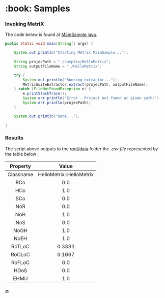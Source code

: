 <h1 name="metrix-samples">:book: Samples</h1>

### Invoking MetriX
The code below is found at [MainSample.java](MainSample.java).  
```java
public static void main(String[] args) {

	System.out.println("Starting Metrix MainSample...");
	
	String projecPath = "./samples/HelloMetrix";
	String outputFileName = "./HelloMetrix";

	try {
		System.out.println("Running extractor...");
		MetricSuiteExtractor.extract(projecPath, outputFileName);
	} catch (FileNotFoundException e) {
		e.printStackTrace();
		System.err.println("Error - Project not found at given path:");
		System.err.println(projecPath);
	}

	System.out.println("Done...");
	
}
```

### Results
The script above outputs to the [*root*/data](https://github.com/FlavioFS/MetriX/tree/master/data) folder the *.csv file* represented by the table below :


| Property  | Value |
| :------: | :-----------: |
| Classname | HelloMetrix::HelloMetrix |
| RCo | 0.0 |
| HCo | 1.0 |
| SCo | 0.0 |
| NoR | 0.0 |
| NoH | 1.0 |
| NoS | 0.0 |
| NoGH | 1.0 |
| NoEH | 1.0 |
| RoTLoC | 0.3333 |
| RoCLoC | 0.1667 |
| RoFLoC | 0.0 |
| HDoS | 0.0 |
| EHMU | 1.0 |


<a href="https://github.com/FlavioFS/MetriX/#metrix-home">:back:</a>
